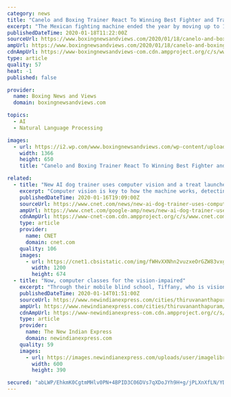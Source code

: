 ```yaml
---
category: news
title: "Canelo and Boxing Trainer React To Winning Best Fighter and Trainer of 2019"
excerpt: "The Mexican fighting machine ended the year by moving up to 175 lbs and defeating feared puncher ... Here is what Canelo has had to say (Spanish to English translation): “It is an honor to receive the BWAA fighter prize of the year but it represents an even greater pride to do it by your side @caneloteam. Many thanks to all who voted; Let ..."
publishedDateTime: 2020-01-18T11:22:00Z
sourceUrl: https://www.boxingnewsandviews.com/2020/01/18/canelo-and-boxing-trainer-react-to-winning-best-fighter-and-trainer-of-2019/
ampUrl: https://www.boxingnewsandviews.com/2020/01/18/canelo-and-boxing-trainer-react-to-winning-best-fighter-and-trainer-of-2019/amp/
cdnAmpUrl: https://www-boxingnewsandviews-com.cdn.ampproject.org/c/s/www.boxingnewsandviews.com/2020/01/18/canelo-and-boxing-trainer-react-to-winning-best-fighter-and-trainer-of-2019/amp/
type: article
quality: 57
heat: -1
published: false

provider:
  name: Boxing News and Views
  domain: boxingnewsandviews.com

topics:
  - AI
  - Natural Language Processing

images:
  - url: https://i2.wp.com/www.boxingnewsandviews.com/wp-content/uploads/2020/01/Canelo-and-Boxing-Trainer-React-To-Winning-Best-Fighter-and-Trainer-of-2019.jpg?fit=1366%2C650&ssl=1
    width: 1366
    height: 650
    title: "Canelo and Boxing Trainer React To Winning Best Fighter and Trainer of 2019"

related:
  - title: "New AI dog trainer uses computer vision and a treat launcher"
    excerpt: "Computer vision is key to how the machine works, detecting a dog's comportment in real time to tune its delivery of rewards to reinforce desired behavior. It remains to be seen how well it can approximate the experience of a skilled human trainer, though SF SPCA says it will soon release a peer-reviewed case study on how the machine worked with ..."
    publishedDateTime: 2020-01-16T19:09:00Z
    sourceUrl: https://www.cnet.com/news/new-ai-dog-trainer-uses-computer-vision-and-a-treat-launcher/
    ampUrl: https://www.cnet.com/google-amp/news/new-ai-dog-trainer-uses-computer-vision-and-a-treat-launcher/
    cdnAmpUrl: https://www-cnet-com.cdn.ampproject.org/c/s/www.cnet.com/google-amp/news/new-ai-dog-trainer-uses-computer-vision-and-a-treat-launcher/
    type: article
    provider:
      name: CNET
      domain: cnet.com
    quality: 106
    images:
      - url: https://cnet1.cbsistatic.com/img/fWHvXXNhn2vuzxeOrGZW83vxgMM=/2020/01/16/54bce4bf-92df-44da-bf91-3e172ee7f65e/sf-pcs-image.png
        width: 1200
        height: 674
  - title: "Now, computer classes for the vision-impaired"
    excerpt: "Through their mobile blind school, Tiffany, who is vision-impaired herself, is now providing computer training with the aim of getting people placed in IT companies. With the aim of empowering more visually-impaired people so that they can contribute to the society, Jyothirgamaya Foundation in association with Wecreatelives, an organisation ..."
    publishedDateTime: 2020-01-14T01:51:00Z
    sourceUrl: https://www.newindianexpress.com/cities/thiruvananthapuram/2020/jan/14/now-computer-classes-for-the-vision-impaired-2089132.html
    ampUrl: https://www.newindianexpress.com/cities/thiruvananthapuram/2020/jan/14/now-computer-classes-for-the-vision-impaired-2089132.amp
    cdnAmpUrl: https://www-newindianexpress-com.cdn.ampproject.org/c/s/www.newindianexpress.com/cities/thiruvananthapuram/2020/jan/14/now-computer-classes-for-the-vision-impaired-2089132.amp
    type: article
    provider:
      name: The New Indian Express
      domain: newindianexpress.com
    quality: 59
    images:
      - url: https://images.newindianexpress.com/uploads/user/imagelibrary/2020/1/14/w600X390/Now.jpg
        width: 600
        height: 390

secured: "abLWP/EhkmK0CgtmMHlv0PN+4BPID3C06DVs7qXDoJYh9H+g/jPLXnXfLN/YDl4+yI2A4nJN2/0zcFgvVhd3qjrSLFdimG9jCZdGaEjgHuAz3SHpBjZjfKY/554t0RQQDuZMyYYa4faiIbqh7cmm2p/CNH+bK+KnNp0eEwr9g9fN9enjivvT4ZhkUtfrnzjY8AC4+Bs97fpCadNj2DjwBuEy8SG4ZfpoZKOgOy+JV8l+zhy5J5XCW4+MwibdWx8fvfgMlUlCC7ZI8jJ1T3swdhdCKAM1PqX0ONLXJWpJ+rpN7PZ/266H8Fsosd5KgS25kc4pNe+QQgfl3Rh9+hGmuGmnpiJhsxsuP3PiOEcOhNzf/4IW2w2/kKj3nLoNx+lrYIEL1SVF4kMMNQbtx+XQ0FpEJKS4bqCR2gopFmWQ1+cE9+tbZ97uoV88Zy2MdY7g9HnBbtoj9CdM4xExQuRmVQ==;A1XQou6yiYBkPrvcf9hqMw=="
---
```


